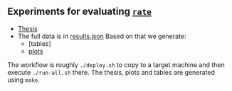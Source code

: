 ## Experiments for evaluating [`rate`]

- [Thesis](./thesis.pdf)
- The full data is in [results.json](./results.json)
  Based on that we generate:
  - [tables]
  - [plots](./p)

The workflow is roughly `./deploy.sh` to copy to a target machine and then execute `./run-all.sh` there. 
The thesis, plots and tables are generated using `make`.

[`rate`]: <https://github.com/krobelus/rate>
